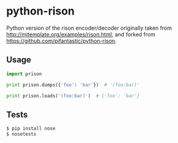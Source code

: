 # python-rison

Python version of the rison encoder/decoder originally taken from http://mjtemplate.org/examples/rison.html, and forked from https://github.com/pifantastic/python-rison.

## Usage

```python
import prison

print prison.dumps({'foo': 'bar'})  # '(foo:bar)'

print prison.loads('(foo:bar)')  # {'foo': 'bar'}
```

## Tests

```bash
$ pip install nose
$ nosetests
```
